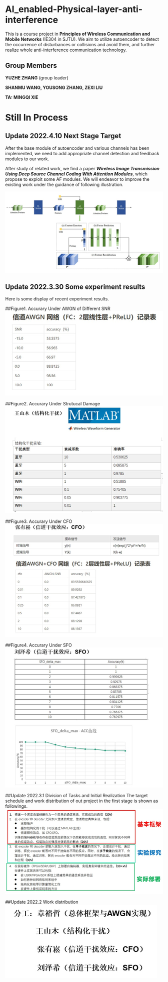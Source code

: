 # AI_enabled-Physical-layer-anti-interference
This is a course project in **Principles of Wireless 
Communication and Mobile Networks** (IE304 in SJTU). 
We aim to utilize autoencoder to detect the occurrence 
of disturbances or collisions and avoid them, 
and further realize whole anti-interference communication technology.

## Group Members
**YUZHE ZHANG** (group leader) 

**SHANMU WANG, YOUSONG ZHANG, ZEXI LIU**

**TA: MINGQI XIE**
# Still In Process

## Update 2022.4.10 Next Stage Target
After the base module of autoencoder and various channels has been implemented, 
we need to add appropriate channel detection and feedback modules to our work.

After study of related work, we find a paper ***Wireless Image Transmission Using Deep Source
Channel Coding With Attention Modules***, which propose to exploit some AF modules.
We will endeavor to improve the existing work under the guidance of following illustration.

![Figure 1](images/1.jpg)

## Update 2022.3.30 Some experiment results
Here is some display of recent experiment results.

##Figure1. Accurary Under AWGN of Different SNR
![test image size](images/2.jpg)

##Figure2. Accurary Under Strutucal Damage
![](images/3.jpg)

##Figure3. Accurary Under CFO
![](images/4.jpg)

##Figure4. Accurary Under SFO
![](images/5.jpg)

##Update 2022.3.1 Division of Tasks and Initial Realization
The target schedule and work distribution of out project in the first stage is shown as followings.
![](images/6.jpg)

##Update 2022.2 Work distribution 
![](images/7.jpg)